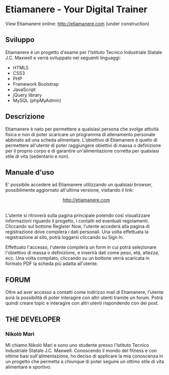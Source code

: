 # Etiamanere - Your Digital Trainer
View Etiamanere online: http://etiamanere.com (under construction)<br>

## Sviluppo
Etiamanere è un progetto d'esame per l'Istituto Tecnico Industriale Statale J.C. Maxwell e verrà sviluppato nei seguenti linguaggi:

  - HTML5
  - CSS3 
  - PHP
  - Framework Bootstrap
  - JavaScript
  - jQuery library
  - MySQL (phpMyAdmin)
  
## Descrizione
Etiamanere è nato per permettere a qualsiasi persona che svolge attività fisica e non di poter scaricare un programma di allenamento personale abbinato ad una scheda alimentare. L'obiettivo di Etiamanere è quello di permettere all'utente di poter raggiungere obiettivi di massa o definizione per il proprio corpo e di garantire un'alimentazione corretta per qualsiasi stile di vita (sedentario e non).

## Manuale d'uso
E' possibile accedere ad Etiamanere utilizzando un qualsiasi browser, possibilmente aggiornato all'ultima versione, visitando il link: <br><p align="center">http://etiamanere.com</p><br>
L'utente si ritroverà sulla pagina principale potendo così visualizzare informazioni riguardo il progetto, i contatti ed eventuali regolamenti. Cliccando sul bottone Register Now, l'utente accederà alla pagina di registrazione dove compilerà i dati personali. Una volta effettuata la registrazione al sito, potrà loggarsi cliccando su Sign In. 

Effettuato l'accesso, l'utente compilerà un form in cui potrà selezionare l'obiettivo di massa o definizione, e inserirà dati come peso, età, altezza, ecc. Una volta compilato, cliccando su un bottone verrà scaricata in formato PDF la scheda più adatta all'utente.

## FORUM
Oltre ad aver accesso a contatti come indirizzo mail di Etiamanere, l'utente avrà la possibilità di poter interagire con altri utenti tramite un forum. Potrà quindi creare topic e interagire con altri utenti rispondendo con dei post.

## THE DEVELOPER
### Nikolò Mari
Mi chiamo Nikolò Mari e sono uno studente presso l'Istituto Tecnico Industriale Statale J.C. Maxwell. Conoscendo il mondo del fitness e con ottime basi sull'alimentazione, ho deciso di applicare la mia conoscenza in un progetto che permetta a chiunque di poter seguire un ottimo stile di vita alimentare e sportivo.  
